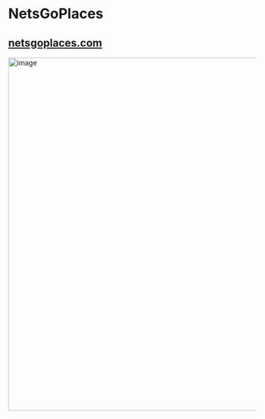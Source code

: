 # NetsGoPlaces

## [netsgoplaces.com](http://netsgoplaces.com)

<img width="716" alt="image" src="https://user-images.githubusercontent.com/71541429/147944903-b4ae7ac1-e48e-4bd2-8d27-8f2b05b5c539.png">
